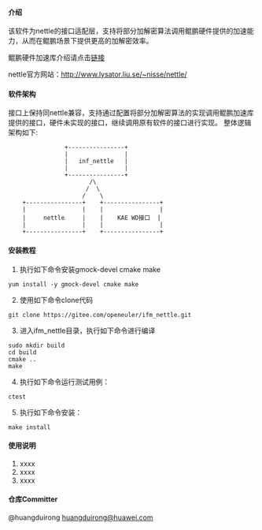 #### 介绍
该软件为nettle的接口适配层，支持将部分加解密算法调用鲲鹏硬件提供的加速能力，从而在鲲鹏场景下提供更高的加解密效率。

鲲鹏硬件加速库介绍请点击[链接](https://www.hikunpeng.com/document/detail/zh/kunpengaccel/encryp-decryp/api-kae/kunpengaccel_17_0004.html)

nettle官方网站：http://www.lysator.liu.se/~nisse/nettle/

#### 软件架构
接口上保持同nettle兼容，支持通过配置将部分加解密算法的实现调用鲲鹏加速库提供的接口，硬件未实现的接口，继续调用原有软件的接口进行实现。
整体逻辑架构如下:

                    +----------------+
                    |                |
                    |   inf_nettle   |
                    |                |
                    +----------------+
                           /\
                          /  \
                         /    \
        +----------------+    +----------------+
        |                |    |                |
        |     nettle     |    |    KAE WD接口  |
        |                |    |                |
        +----------------+    +----------------+


#### 安装教程

1.  执行如下命令安装gmock-devel cmake make
```
yum install -y gmock-devel cmake make
```
2.  使用如下命令clone代码
```
git clone https://gitee.com/openeuler/ifm_nettle.git
```
3.  进入ifm_nettle目录，执行如下命令进行编译
```
sudo mkdir build
cd build
cmake ..
make
```
4. 执行如下命令运行测试用例：
```
ctest
```
5. 执行如下命令安装：
```
make install
```

#### 使用说明

1.  xxxx
2.  xxxx
3.  xxxx

#### 仓库Committer
 @huangduirong huangduirong@huawei.com

